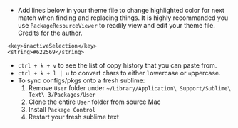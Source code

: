 * Add lines below in your theme file to change highlighted color for next match when finding and replacing things.
It is highly recommanded you use `PackageResourceViewer` to readily view and edit your theme file. Credits for the author.
```curl
<key>inactiveSelection</key>
<string>#622569</string>
```
* `ctrl + k + v` to see the list of copy history that you can paste from.
* `ctrl + k + l | u` to convert chars to either `l`owercase or `u`ppercase.
* To sync configs/pkgs onto a fresh sublime:
  1. Remove `User` folder under `~/Library/Application\ Support/Sublime\ Text\ 3/Packages/User`
  2. Clone the entire `User` folder from source Mac
  3. Install `Package Control`
  4. Restart your fresh sublime text
